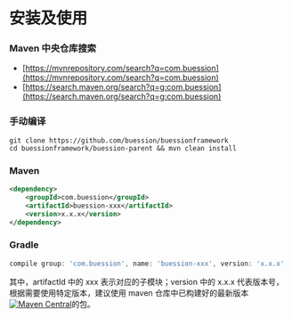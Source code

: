 # 安装及使用


### Maven 中央仓库搜索
* [https://mvnrepository.com/search?q=com.buession](https://mvnrepository.com/search?q=com.buession)
* [https://search.maven.org/search?q=g:com.buession](https://search.maven.org/search?q=g:com.buession)

### 手动编译
```shell
git clone https://github.com/buession/buessionframework
cd buessionframework/buession-parent && mvn clean install
```

### Maven
```xml
<dependency>
    <groupId>com.buession</groupId>
    <artifactId>buession-xxx</artifactId>
    <version>x.x.x</version>
</dependency>
```

### Gradle
```gradle
compile group: 'com.buession', name: 'buession-xxx', version: 'x.x.x'
```

其中，artifactId 中的 xxx 表示对应的子模块；version 中的 x.x.x 代表版本号，根据需要使用特定版本，建议使用 maven 仓库中已构建好的最新版本[![Maven Central](https://img.shields.io/maven-central/v/com.buession/buession-core.svg)](https://search.maven.org/search?q=g:com.buession)的包。